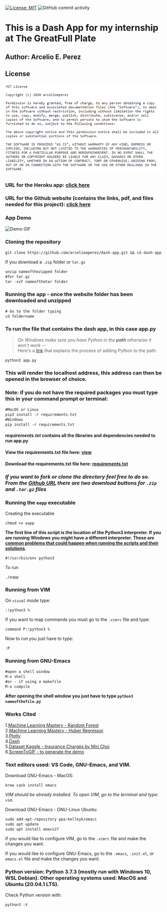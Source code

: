 [![License: MIT](https://img.shields.io/badge/License-MIT-yellow.svg)](https://opensource.org/licenses/MIT) ![GitHub commit activity](https://img.shields.io/github/commit-activity/m/arcelioeperez/dash-app)
# This is a Dash App for my internship at The GreatFull Plate  
## Author: Arcelio E. Perez  

## License  
![license](demo/license.PNG)

### URL for the Heroku app: [click here](https://my-internship-app.herokuapp.com/)
### URL for the Github website (contains the links, pdf, and files needed for this project): [click here](https://arcelioeperez.github.io/dash-app/)  

### App Demo 
![Demo GIF](demo/my-dash-app.gif)  

### Cloning the repository  
```
git clone https://github.com/arcelioeperez/dash-app.git && cd dash-app
```  
If you download a `.zip` folder or `tar.gz`  
```
unzip nameofthezipped folder
#for tar.gz
tar -xvf nameofthetar folder
```  
### Running the app - once the website folder has been downloaded and unzipped  
``` 
# Go to the folder typing 
cd foldername 
```  
### To run the file that contains the dash app, in this case **app.py**    

>*On Windows make sure you have Python in the **path** otherwise it won't work* --  
>Here's a [link](https://docs.python.org/3/using/windows.html) that explains the process of adding Python to the path.  

``` 
python3 app.py
```  
### This will render the localhost address, this address can then be opened in the browser of choice.  

### **Note:** if you do not have the required packages you must type this in your command prompt or terminal:     
``` 
#MacOS or Linux
pip3 install -r requirements.txt
#Windows 
pip install -r requirements.txt
```  
#### *requirements.txt* contains all the libraries and dependencies needed to run **app.py**  
#### View the requirements.txt file here: [view](https://raw.githubusercontent.com/arcelioeperez/dash-app/main/assets/requirements.txt)  
#### Download the requirements.txt file here: <a href="/requirements.txt" download>requirements.txt</a>  

### *If you want to fork or clone the directory feel free to do so. From the [Github URL](https://arcelioeperez.github.io/dash-app/) there are two download buttons for `.zip` and `.tar.gz` files*   

### Running the `eapp` executable  
Creating the executable  
```
chmod +x eapp
```  
**The first line of this script is the location of the Python3 interpreter. If you are running Windows you might have a different interpreter. These are [common problems that could happen when running the scripts and their solutions](https://arcelioeperez.github.io/dash-app/Troubleshooting).**   
```
#!/usr/bin/env python3
```
To run  
```
./eapp 
```

### Running from VIM  
On `visual` mode type: 
```
:!python3 %
```  
If you want to map commands you must go to the `.vimrc` file and type:  
```
command P:!python3 %
```
Now to run you just have to type: 
```
:P
```  

### Running from GNU-Emacs  
```
#open a shell window
M-x shell
#or - if using a makefile
M-x compile
```  
**After opening the shell window you just have to type `python3 nameofthefile.py`**  

### Works Cited  
1.[Machine Learning Mastery - Random Forest](https://machinelearningmastery.com/random-forest-ensemble-in-python/)  
2.[Machine Learning Mastery - Huber Regressor](https://machinelearningmastery.com/robust-regression-for-machine-learning-in-python/#:~:text=Regression%20is%20a%20modeling%20task,most%20successful%20being%20linear%20regression.)  
3.[Plotly](https://plotly.com/)  
4.[Dash](https://dash.plotly.com/)  
5.[Dataset Kaggle - Insurance Charges by Miri Choi](https://www.kaggle.com/mirichoi0218/insurance)  
6.[ScreenToGIF - to generate the demo](https://www.screentogif.com/)  

### Text editors used: VS Code, GNU-Emacs, and VIM.  
Download GNU-Emacs - MacOS:
```
brew cask install emacs
```  
*VIM should be already installed. To open VIM, go to the terminal and type: `vim`.*  

Download GNU-Emacs - GNU-Linux Ubuntu:  
```
sudo add-apt-repository ppa:kelleyk/emacs
sudo apt update
sudo apt install emacs27
```  

If you would like to configure VIM, go to the `.vimrc` file and make the changes you want.  

If you would like to configure GNU-Emacs, go to the `.emacs`, `.init.el`, or `emacs.el` file and make the changes you want. 

### Python version: Python 3.7.3 (mostly run with Windows 10, WSL Debian). Other operating systems used: MacOS and Ubuntu (20.04.1 LTS).  
Check Python version with:  
```
python3 -V
```

